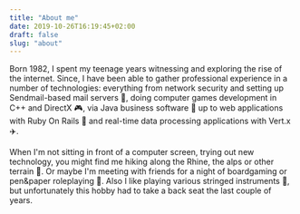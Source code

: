 ```yaml
---
title: "About me"
date: 2019-10-26T16:19:45+02:00
draft: false
slug: "about"
---
```


Born 1982, I spent my teenage years witnessing and exploring the rise of the
internet. Since, I have been able to gather professional experience in a
number of technologies: everything from network security and setting up
Sendmail-based mail servers :incoming_envelope:, doing computer games
development in C++ and DirectX :video_game:, via Java business software
:briefcase: up to web applications with Ruby On Rails :gem: and real-time data processing applications with Vert.x :airplane:.

When I'm not sitting in front of a computer screen, trying out new technology,
you might find me hiking along the Rhine, the alps or other terrain
:mount_fuji:. Or maybe I'm meeting with friends for a night of boardgaming or
pen&paper roleplaying :game_die:.
Also I like playing various stringed instruments :guitar:, but
unfortunately this hobby had to take a back seat the last couple of years.